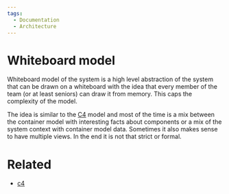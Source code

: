 ```yaml
---
tags:
  - Documentation
  - Architecture
---
```


# Whiteboard model

Whiteboard model of the system is a high level abstraction of the system that can be drawn on a whiteboard with the idea that every member of the team (or at least seniors) can draw it from memory. This caps the complexity of the model.

The idea is similar to the [C4](c4.md) model and most of the time is a mix between the container model with interesting facts about components or a mix of the system context with container model data. Sometimes it also makes sense to have multiple views. In the end it is not that strict or formal.

# Related
- [c4](c4.md)